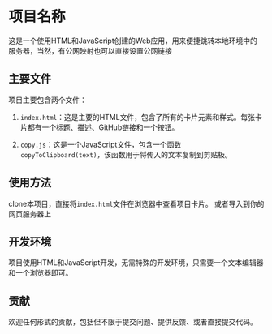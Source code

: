 # 项目名称


这是一个使用HTML和JavaScript创建的Web应用，用来便捷跳转本地环境中的服务器，当然，有公网映射也可以直接设置公网链接


## 主要文件

项目主要包含两个文件：

1. `index.html`：这是主要的HTML文件，包含了所有的卡片元素和样式。每张卡片都有一个标题、描述、GitHub链接和一个按钮。

2. `copy.js`：这是一个JavaScript文件，包含一个函数`copyToClipboard(text)`，该函数用于将传入的文本复制到剪贴板。

## 使用方法

clone本项目，直接将`index.html`文件在浏览器中查看项目卡片。
或者导入到你的网页服务器上

## 开发环境

项目使用HTML和JavaScript开发，无需特殊的开发环境，只需要一个文本编辑器和一个浏览器即可。

## 贡献

欢迎任何形式的贡献，包括但不限于提交问题、提供反馈、或者直接提交代码。